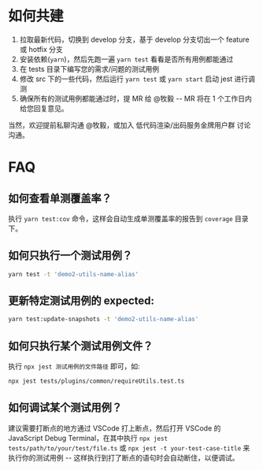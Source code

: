 # 如何共建

1. 拉取最新代码，切换到 develop 分支，基于 develop 分支切出一个 feature 或 hotfix 分支
2. 安装依赖(`yarn`)，然后先跑一遍 `yarn test` 看看是否所有用例都能通过
3. 在 tests 目录下编写您的需求/问题的测试用例
4. 修改 src 下的一些代码，然后运行 `yarn test` 或 `yarn start` 启动 jest 进行调测
5. 确保所有的测试用例都能通过时，提 MR 给 @牧毅 -- MR 将在 1 个工作日内给您回复意见。

当然，欢迎提前私聊沟通 @牧毅，或加入 低代码渲染/出码服务金牌用户群 讨论沟通。

# FAQ

## 如何查看单测覆盖率？

执行 `yarn test:cov` 命令，这样会自动生成单测覆盖率的报告到 `coverage` 目录下。

## 如何只执行一个测试用例？

```sh
yarn test -t 'demo2-utils-name-alias'
```

## 更新特定测试用例的 expected:

```sh
yarn test:update-snapshots -t 'demo2-utils-name-alias'
```

## 如何只执行某个测试用例文件？

执行 `npx jest 测试用例的文件路径` 即可，如:

```sh
npx jest tests/plugins/common/requireUtils.test.ts
```

## 如何调试某个测试用例？

建议需要打断点的地方通过 VSCode 打上断点，然后打开 VSCode 的 JavaScript Debug Terminal，在其中执行 `npx jest tests/path/to/your/test/file.ts` 或 `npx jest -t your-test-case-title` 来执行你的测试用例 -- 这样执行到打了断点的语句时会自动断住，以便调试。
